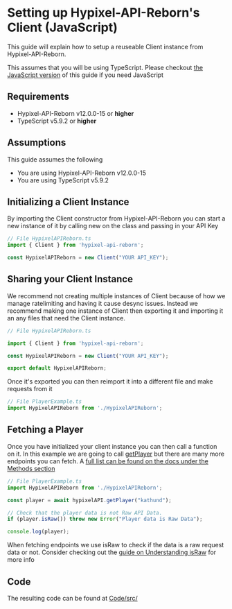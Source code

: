 # Setting up Hypixel-API-Reborn's Client (JavaScript)

This guide will explain how to setup a reuseable Client instance from Hypixel-API-Reborn.

This assumes that you will be using TypeScript. Please checkout
[the JavaScript version](../JavaScript/SettingUpClient.md) of this guide if you need JavaScript

## Requirements

- Hypixel-API-Reborn v12.0.0-15 or **higher**
- TypeScript v5.9.2 or **higher**

## Assumptions

This guide assumes the following

- You are using Hypixel-API-Reborn v12.0.0-15
- You are using TypeScript v5.9.2

## Initializing a Client Instance

By importing the Client constructor from Hypixel-API-Reborn you can start a new instance of it by calling new on the
class and passing in your API Key

```TypeScript
// File HypixelAPIReborn.ts
import { Client } from 'hypixel-api-reborn';

const HypixelAPIReborn = new Client("YOUR API_KEY");
```

## Sharing your Client Instance

We recommend not creating multiple instances of Client because of how we manage ratelimiting and having it cause desync
issues. Instead we recommend making one instance of Client then exporting it and importing it an any files that need the
Client instance.

```TypeScript
// File HypixelAPIReborn.ts

import { Client } from 'hypixel-api-reborn';

const HypixelAPIReborn = new Client("YOUR API_KEY");

export default HypixelAPIReborn;
```

Once it's exported you can then reimport it into a different file and make requests from it

```TypeScript
// File PlayerExample.ts
import HypixelAPIReborn from './HypixelAPIReborn';
```

## Fetching a Player

Once you have initialized your client instance you can then call a function on it. In this example we are going to call
[getPlayer](https://hypixel-api-reborn.github.io/hypixel-api-reborn/classes/Client.Client.html#getplayer) but there are
many more endpoints you can fetch. A
[full list can be found on the docs under the Methods section](https://hypixel-api-reborn.github.io/hypixel-api-reborn/classes/Client.Client.html)

```TypeScript
// File PlayerExample.ts
import HypixelAPIReborn from './HypixelAPIReborn';

const player = await hypixelAPI.getPlayer("kathund");

// Check that the player data is not Raw API Data.
if (player.isRaw()) throw new Error("Player data is Raw Data");

console.log(player);
```

When fetching endpoints we use isRaw to check if the data is a raw request data or not. Consider checking out the
[guide on Understanding isRaw](../UnderstandingIsRaw/Guide.md) for more info

## Code

The resulting code can be found at
[Code/src/](https://github.com/Hypixel-API-Reborn/hypixel-api-reborn/blob/master/docs/TypeScript/SettingUpClient/Code/src/)
